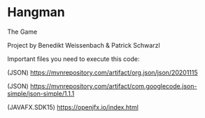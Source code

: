 # Hangman
The Game

Project by Benedikt Weissenbach & Patrick Schwarzl

Important files you need to execute this code:

(JSON) https://mvnrepository.com/artifact/org.json/json/20201115

(JSON) https://mvnrepository.com/artifact/com.googlecode.json-simple/json-simple/1.1.1

(JAVAFX.SDK15) https://openjfx.io/index.html
